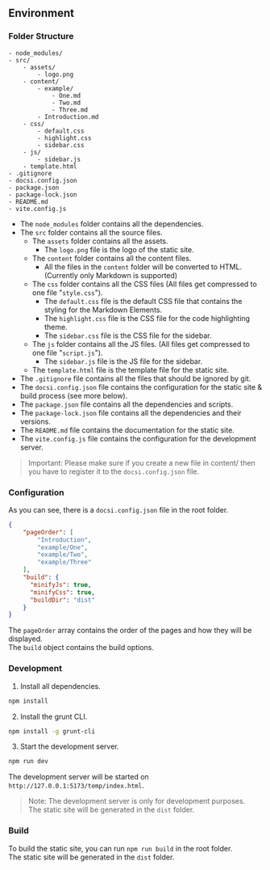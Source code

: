 ## Environment

### Folder Structure
```
- node_modules/
- src/
    - assets/
        - logo.png
    - content/
        - example/
            - One.md
            - Two.md
            - Three.md
        - Introduction.md
    - css/
        - default.css
        - highlight.css
        - sidebar.css
    - js/
        - sidebar.js
    - template.html
- .gitignore
- docsi.config.json
- package.json
- package-lock.json
- README.md
- vite.config.js
```
- The `node_modules` folder contains all the dependencies. <br/>
- The `src` folder contains all the source files. <br/>
    - The `assets` folder contains all the assets. <br/>
      - The `logo.png` file is the logo of the static site. <br/>
    - The `content` folder contains all the content files. <br/>
      - All the files in the `content` folder will be converted to HTML. (Currently only Markdown is supported) <br/>
    - The `css` folder contains all the CSS files (All files get compressed to one file "`style.css`"). <br/>
      - The `default.css` file is the default CSS file that contains the styling for the Markdown Elements. <br/>
      - The `highlight.css` file is the CSS file for the code highlighting theme. <br/>
      - The `sidebar.css` file is the CSS file for the sidebar. <br/>
    - The `js` folder contains all the JS files. (All files get compressed to one file "`script.js`"). <br/>
      - The `sidebar.js` file is the JS file for the sidebar. <br/>
    - The `template.html` file is the template file for the static site. <br/>
- The `.gitignore` file contains all the files that should be ignored by git. <br/>
- The `docsi.config.json` file contains the configuration for the static site & build process (see more below). <br/>
- The `package.json` file contains all the dependencies and scripts. <br/>
- The `package-lock.json` file contains all the dependencies and their versions. <br/>
- The `README.md` file contains the documentation for the static site. <br/>
- The `vite.config.js` file contains the configuration for the development server. <br/>

> Important: Please make sure if you create a new file in content/ then you have to register it to the `docsi.config.json` file. <br/>

### Configuration
As you can see, there is a `docsi.config.json` file in the root folder. <br/>

```json
{
    "pageOrder": [
        "Introduction",
        "example/One",
        "example/Two",
        "example/Three"
    ],
    "build": {
      "minifyJs": true,
      "minifyCss": true,
      "buildDir": "dist"
    }
}
```

The `pageOrder` array contains the order of the pages and how they will be displayed. <br/>
The `build` object contains the build options. <br/>

### Development
1. Install all dependencies. <br/>

```bash
npm install
```

2. Install the grunt CLI. <br/>

```bash
npm install -g grunt-cli
```

3. Start the development server. <br/>

```bash
npm run dev
```

The development server will be started on `http://127.0.0.1:5173/temp/index.html`. <br/>
> Note: The development server is only for development purposes. <br/>
> The static site will be generated in the `dist` folder. <br/>

### Build
To build the static site, you can run `npm run build` in the root folder. <br/>
The static site will be generated in the `dist` folder. <br/>